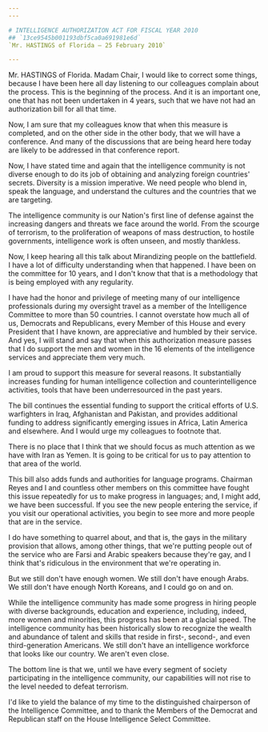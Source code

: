 ```yaml
---
---

# INTELLIGENCE AUTHORIZATION ACT FOR FISCAL YEAR 2010
## `13ce9545b001193dbf5ca0a691981e6d`
`Mr. HASTINGS of Florida — 25 February 2010`

---
```



Mr. HASTINGS of Florida. Madam Chair, I would like to correct some 
things, because I have been here all day listening to our colleagues 
complain about the process. This is the beginning of the process. And 
it is an important one, one that has not been undertaken in 4 years, 
such that we have not had an authorization bill for all that time.

Now, I am sure that my colleagues know that when this measure is 
completed, and on the other side in the other body, that we will have a 
conference. And many of the discussions that are being heard here today 
are likely to be addressed in that conference report.

Now, I have stated time and again that the intelligence community is 
not diverse enough to do its job of obtaining and analyzing foreign 
countries' secrets. Diversity is a mission imperative. We need people 
who blend in, speak the language, and understand the cultures and the 
countries that we are targeting.

The intelligence community is our Nation's first line of defense 
against the increasing dangers and threats we face around the world. 
From the scourge of terrorism, to the proliferation of weapons of mass 
destruction, to hostile governments, intelligence work is often unseen, 
and mostly thankless.

Now, I keep hearing all this talk about Mirandizing people on the 
battlefield. I have a lot of difficulty understanding when that 
happened. I have been on the committee for 10 years, and I don't know 
that that is a methodology that is being employed with any regularity.

I have had the honor and privilege of meeting many of our 
intelligence professionals during my oversight travel as a member of 
the Intelligence Committee to more than 50 countries. I cannot 
overstate how much all of us, Democrats and Republicans, every Member 
of this House and every President that I have known, are appreciative 
and humbled by their service. And yes, I will stand and say that when 
this authorization measure passes that I do support the men and women 
in the 16 elements of the intelligence services and appreciate them 
very much.

I am proud to support this measure for several reasons. It 
substantially increases funding for human intelligence collection and 
counterintelligence activities, tools that have been underresourced in 
the past years.



The bill continues the essential funding to support the critical 
efforts of U.S. warfighters in Iraq, Afghanistan and Pakistan, and 
provides additional funding to address significantly emerging issues in 
Africa, Latin America and elsewhere. And I would urge my colleagues to 
footnote that.

There is no place that I think that we should focus as much attention 
as we have with Iran as Yemen. It is going to be critical for us to pay 
attention to that area of the world.

This bill also adds funds and authorities for language programs. 
Chairman Reyes and I and countless other members on this committee have 
fought this issue repeatedly for us to make progress in languages; and, 
I might add, we have been successful. If you see the new people 
entering the service, if you visit our operational activities, you 
begin to see more and more people that are in the service.

I do have something to quarrel about, and that is, the gays in the 
military provision that allows, among other things, that we're putting 
people out of the service who are Farsi and Arabic speakers because 
they're gay, and I think that's ridiculous in the environment that 
we're operating in.

But we still don't have enough women. We still don't have enough 
Arabs. We still don't have enough North Koreans, and I could go on and 
on.

While the intelligence community has made some progress in hiring 
people with diverse backgrounds, education and experience, including, 
indeed, more women and minorities, this progress has been at a glacial 
speed. The intelligence community has been historically slow to 
recognize the wealth and abundance of talent and skills that reside in 
first-, second-, and even third-generation Americans. We still don't 
have an intelligence workforce that looks like our country. We aren't 
even close.

The bottom line is that we, until we have every segment of society 
participating in the intelligence community, our capabilities will not 
rise to the level needed to defeat terrorism.

I'd like to yield the balance of my time to the distinguished 
chairperson of the Intelligence Committee, and to thank the Members of 
the Democrat and Republican staff on the House Intelligence Select 
Committee.